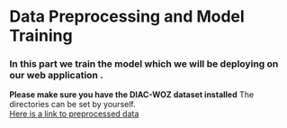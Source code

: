 # Data Preprocessing and Model Training
### In this part we train the model which we will be deploying on our web application .
**Please make sure you have the DIAC-WOZ dataset installed**
The directories can be set by yourself.
<br />[Here is a link to preprocessed data](https://www.kaggle.com/datasets/ramhariharan/depression) 
